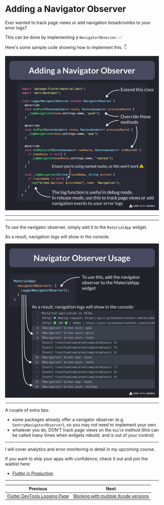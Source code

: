 # Adding a Navigator Observer

Ever wanted to track page views or add navigation breadcrumbs to your error logs?

This can be done by implementing a `NavigatorObserver`. ✅

Here's some sample code showing how to implement this. 👇

![](189.1.png)

---

<!--

import 'package:flutter/material.dart';
import 'dart:developer';

class LoggerNavigatorObserver extends NavigatorObserver {
  @override
  void didPush(Route<dynamic> route, Route<dynamic>? previousRoute) {
    _logNavigation(route.settings.name, 'push');
  }

  @override
  void didPop(Route<dynamic> route, Route<dynamic>? previousRoute) {
    _logNavigation(route.settings.name, 'pop');
  }

  @override
  void didReplace({Route<dynamic>? newRoute, Route<dynamic>? oldRoute}) {
    if (newRoute != null) {
      _logNavigation(newRoute.settings.name, 'replace');
    }
  }

  void _logNavigation(String? routeName, String action) {
    if (routeName != null) {
      log("Screen $action: $routeName", name: 'Navigation');
    }
  }
}
-->

---

To use the navigator observer, simply add it to the `MaterialApp` widget.

As a result, navigation logs will show in the console.

![](189.2.png)

<!--

To use the navigator observer, simply add it to the MaterialApp widget.

As a result, navigation logs will show in the console.

MaterialApp(
  observers: [
    LoggerNavigatorObserver(),
  ]
)

-->

---

A couple of extra tips:

- some packages already offer a navigator observer (e.g. `SentryNavigatorObserver`), so you may not need to implement your own
- whatever you do, DON'T track page views on the `build` method (this can be called many times when widgets rebuild, and is out of your control)

---

I will cover analytics and error monitoring in detail in my upcoming course.

If you want to ship your apps with confidence, check it out and join the waitlist here:

- [Flutter in Production](https://codewithandrea.com/courses/flutter-in-production/)

---

| Previous | Next |
| -------- | ---- |
| [Flutter DevTools Logging Page](../0188-flutter-devtools-logging-page/index.md) | [Working with multiple Xcode versions](../0190-multiple-xcode-versions/index.md) |

<!-- TWITTER|https://x.com/biz84/status/1838145924943499701 -->
<!-- LINKEDIN|https://www.linkedin.com/posts/andreabizzotto_ever-wanted-to-track-page-views-or-add-navigation-activity-7243912852460171264-bd5M -->